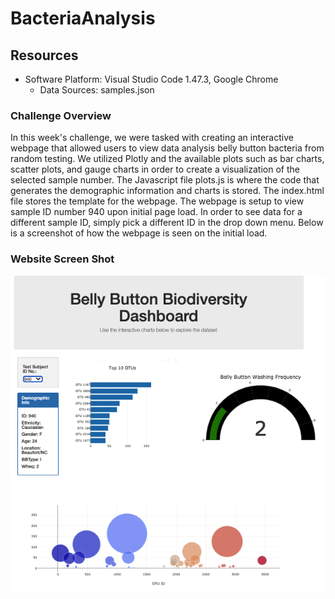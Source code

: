 # BacteriaAnalysis

## Resources
- Software Platform: Visual Studio Code 1.47.3, Google Chrome
    - Data Sources: samples.json

### Challenge Overview
In this week's challenge, we were tasked with creating an interactive webpage that allowed users to view data analysis belly button bacteria from random testing. We utilized Plotly and the available plots such as bar charts, scatter plots, and gauge charts in order to create a visualization of the selected sample number. The Javascript file plots.js is where the code that generates the demographic information and charts is stored. The index.html file stores the template for the webpage. The webpage is setup to view sample ID number 940 upon initial page load. In order to see data for a different sample ID, simply pick a different ID in the drop down menu. Below is a screenshot of how the webpage is seen on the initial load.

### Website Screen Shot
![screenshot](screenshot.png)